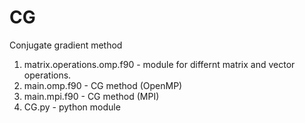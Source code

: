 # CG
Conjugate gradient method

1. matrix.operations.omp.f90 - module for differnt matrix and vector operations.
2. main.omp.f90 - CG method (OpenMP)
3. main.mpi.f90 - CG method (MPI)
4. CG.py - python module
